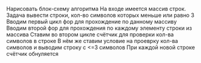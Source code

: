 Нарисовать блок-схему алгоритма
На входе имеется массив строк. Задача вывести строки, кол-во символов которых меньше или равно 3
Вводим первый цикл фор для прохождение по данному массиву
Вводим второй фор для прохождения по каждому элементу строки из массива
Ставим во втором цикле счётчик для проверки кол-ва символов в строке
В нём же ставим условие на проеврку кол-ва символов и выводим строку с <=3 символов
При каждой новой строке счётчик обнуляется